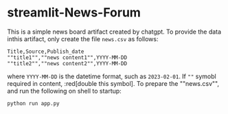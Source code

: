 # streamlit-News-Forum

This is a simple news board artifact created by chatgpt. To provide the data inthis artifact, only create the file `news.csv` as follows:
```
Title,Source,Publish_date
""title1"",""news content1"",YYYY-MM-DD
""title2"",""news content2"",YYYY-MM-DD
```
where `YYYY-MM-DD` is the datetime format, such as `2023-02-01`. If `""` symobl required in content, :red[double this symbol].
To prepare the ""news.csv"", and run the following on shell to startup:
```
python run app.py
```
